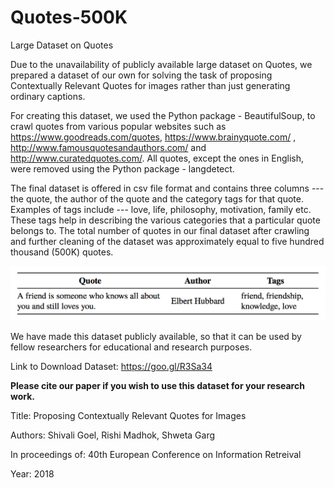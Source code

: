 # Quotes-500K

Large Dataset on Quotes

Due to the unavailability of publicly available large dataset on Quotes, we prepared a dataset of our own for solving the task of proposing Contextually Relevant Quotes for images rather than just generating ordinary captions. 

For creating this dataset, we used the Python package - BeautifulSoup, to crawl quotes from various popular websites such as https://www.goodreads.com/quotes, https://www.brainyquote.com/ , http://www.famousquotesandauthors.com/ and http://www.curatedquotes.com/. All quotes, except the ones in English, were removed using the Python package - langdetect. 

The final dataset is offered in csv file format and contains three columns --- the quote, the author of the quote and the category tags for that quote. Examples of tags include --- love, life, philosophy, motivation, family etc. These tags help in describing the various categories that a particular quote belongs to. The total number of quotes in our final dataset after crawling and further cleaning of the dataset was approximately equal to five hundred thousand (500K) quotes. 

<p align="center">
<img src="DS_Img.png" width="550"/>
</p>

We have made this dataset publicly available, so that it can be used by fellow researchers for educational and research purposes. 

Link to Download Dataset: https://goo.gl/R3Sa34

<b>Please cite our paper if you wish to use this dataset for your research work.</b>

Title: Proposing Contextually Relevant Quotes for Images

Authors: Shivali Goel, Rishi Madhok, Shweta Garg

In proceedings of: 40th European Conference on Information Retreival

Year: 2018

